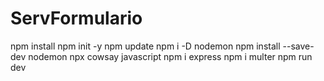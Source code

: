 # ServFormulario
npm install
npm init -y
npm update
npm i -D nodemon
npm install --save-dev nodemon
npx cowsay javascript
npm i express
npm i multer
npm run dev
